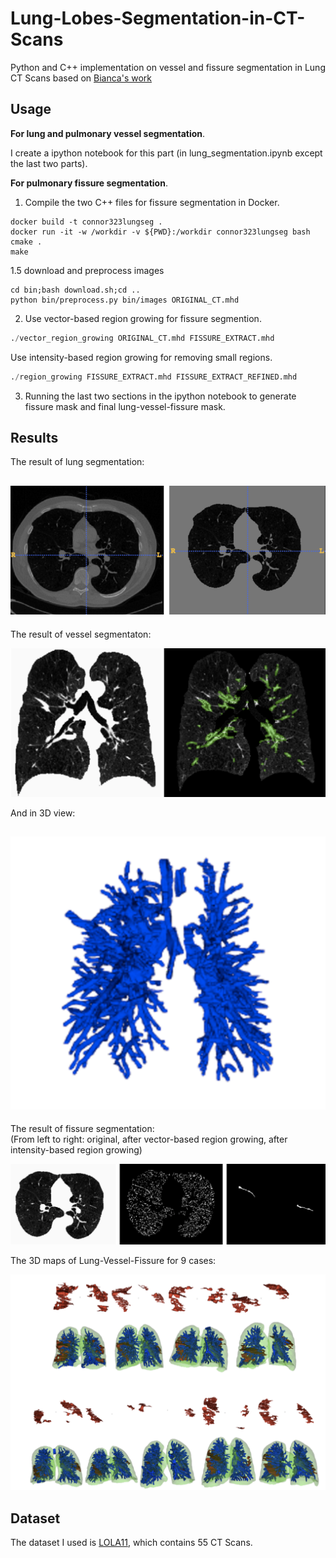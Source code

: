 # Lung-Lobes-Segmentation-in-CT-Scans

Python and C++ implementation on vessel and fissure segmentation in Lung CT Scans based on [Bianca's work](https://pdfs.semanticscholar.org/ddd9/8a73eab745841ba41a13633be76ab1f9c8b0.pdf)

## Usage
**For lung and pulmonary vessel segmentation**. 

I create a ipython notebook for this part (in lung_segmentation.ipynb except the last two parts).

**For pulmonary fissure segmentation**. 


1. Compile the two C++ files for fissure segmentation in Docker.

```
docker build -t connor323lungseg .
docker run -it -w /workdir -v ${PWD}:/workdir connor323lungseg bash
cmake .
make
```

1.5 download and preprocess images

```
cd bin;bash download.sh;cd ..
python bin/preprocess.py bin/images ORIGINAL_CT.mhd
```

2. Use vector-based region growing for fissure segmention. 

```Python
./vector_region_growing ORIGINAL_CT.mhd FISSURE_EXTRACT.mhd
```
Use intensity-based region growing for removing small regions.
```Python
./region_growing FISSURE_EXTRACT.mhd FISSURE_EXTRACT_REFINED.mhd
```

3. Running the last two sections in the ipython notebook to generate fissure mask and final lung-vessel-fissure mask. 

## Results
The result of lung segmentation:  

![ ](images/lung.png)
----

The result of vessel segmentaton:  

![ ](images/vessel.png)

And in 3D view:  

![ ](images/vessel3d.png)
----

The result of fissure segmentation:   
(From left to right: original, after vector-based region growing, after intensity-based region growing)

![ ](images/fissure.png)

The 3D maps of Lung-Vessel-Fissure for 9 cases:  

![ ](images/maps.png)

## Dataset
The dataset I used is [LOLA11](https://lola11.grand-challenge.org), which contains 55 CT Scans. 
